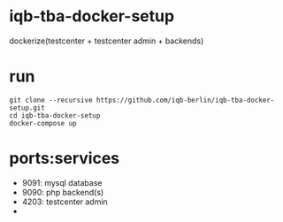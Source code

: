 # iqb-tba-docker-setup
dockerize(testcenter + testcenter admin + backends)

# run

```
git clone --recursive https://github.com/iqb-berlin/iqb-tba-docker-setup.git
cd iqb-tba-docker-setup
docker-compose up

```

# ports:services

- 9091: mysql database
- 9090: php backend(s)
- 4203: testcenter admin
- 
